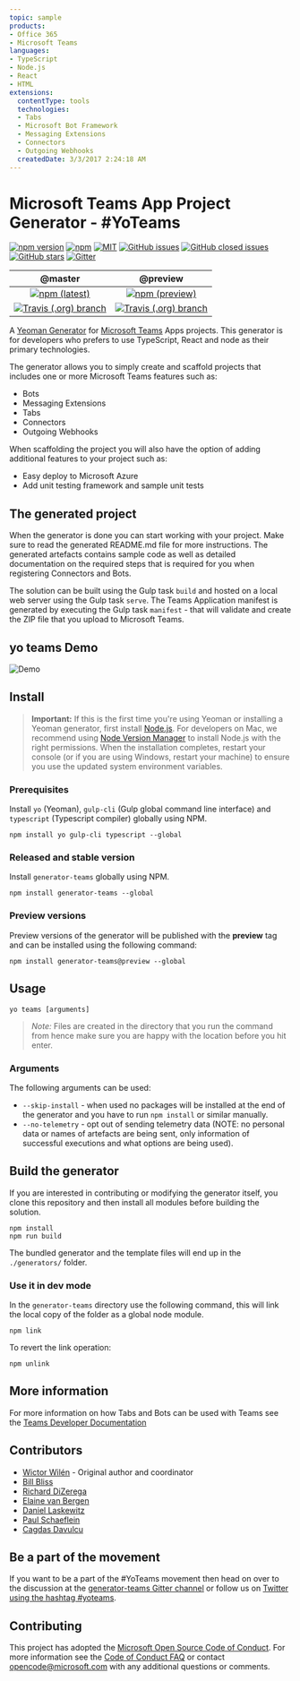 ```yaml
---
topic: sample
products:
- Office 365
- Microsoft Teams
languages:
- TypeScript
- Node.js
- React
- HTML
extensions:
  contentType: tools
  technologies:
  - Tabs
  - Microsoft Bot Framework
  - Messaging Extensions
  - Connectors
  - Outgoing Webhooks
  createdDate: 3/3/2017 2:24:18 AM
---
```

# Microsoft Teams App Project Generator - #YoTeams

[![npm version](https://badge.fury.io/js/generator-teams.svg)](https://www.npmjs.com/package/generator-teams)
[![npm](https://img.shields.io/npm/dt/generator-teams.svg)]((https://www.npmjs.com/package/generator-teams))
[![MIT](https://img.shields.io/npm/l/generator-teams.svg)](https://github.com/OfficeDev/generator-teams/blob/master/LICENSE.md)
[![GitHub issues](https://img.shields.io/github/issues/officedev/generator-teams.svg)](https://github.com/OfficeDev/generator-teams/issues)
[![GitHub closed issues](https://img.shields.io/github/issues-closed/officedev/generator-teams.svg)](https://github.com/OfficeDev/generator-teams/issues?q=is%3Aissue+is%3Aclosed) 
[![GitHub stars](https://img.shields.io/github/stars/officedev/generator-teams.svg)](https://github.com/OfficeDev/generator-teams/stargazers)
[![Gitter](https://badges.gitter.im/OfficeDev/generator-teams.svg)](https://gitter.im/OfficeDev/generator-teams?utm_source=badge&utm_medium=badge&utm_campaign=pr-badge)

 | @master | @preview |
 :--------:|:---------:
 [![npm (latest)](https://img.shields.io/npm/v/generator-teams/latest.svg)](https://www.npmjs.com/package/generator-teams)|[![npm (preview)](https://img.shields.io/npm/v/generator-teams/preview.svg)](https://www.npmjs.com/package/generator-teams)
 [![Travis (.org) branch](https://img.shields.io/travis/OfficeDev/generator-teams/master.svg)](https://travis-ci.org/OfficeDev/generator-teams)|[![Travis (.org) branch](https://img.shields.io/travis/OfficeDev/generator-teams/preview.svg)](https://travis-ci.org/OfficeDev/generator-teams)

A [Yeoman Generator](http://yeoman.io/) for [Microsoft Teams](https://teams.microsoft.com) Apps projects. This generator is for developers who prefers to use TypeScript, React and node as their primary technologies.

The generator allows you to simply create and scaffold projects that includes one or more Microsoft Teams features such as:

* Bots
* Messaging Extensions
* Tabs
* Connectors
* Outgoing Webhooks

When scaffolding the project you will also have the option of adding additional features to your project such as:

* Easy deploy to Microsoft Azure
* Add unit testing framework and sample unit tests

## The generated project

When the generator is done you can start working with your project. Make sure to read the generated README.md file for more instructions. The generated artefacts contains sample code as well as detailed documentation on the required steps that is required for you when registering Connectors and Bots.

The solution can be built using the Gulp task `build` and hosted on a local web server using the Gulp task `serve`. The Teams Application manifest is generated by executing the Gulp task `manifest` - that will validate and create the ZIP file that you upload to Microsoft Teams.

## yo teams Demo

![Demo](docs/assets/demo.gif)

## Install

> **Important:** If this is the first time you're using Yeoman or installing a Yeoman generator, first install [Node.js](https://nodejs.org). For developers on Mac, we recommend using [Node Version Manager](https://github.com/creationix/nvm) to install Node.js with the right permissions. When the installation completes, restart your console (or if you are using Windows, restart your machine) to ensure you use the updated system environment variables.

### Prerequisites

Install `yo` (Yeoman), `gulp-cli` (Gulp global command line interface) and `typescript` (Typescript compiler) globally using NPM.

``` Shell
npm install yo gulp-cli typescript --global
```


### Released and stable version

Install `generator-teams` globally using NPM.

```Shell
npm install generator-teams --global
```

### Preview versions

Preview versions of the generator will be published with the **preview** tag and can be installed using the following command:

``` Shell
npm install generator-teams@preview --global
```

## Usage

``` Shell
yo teams [arguments]
```

> *Note:* Files are created in the directory that you run the command from hence make sure you are happy with the location before you hit enter.

### Arguments

 The following arguments can be used:

* `--skip-install` - when used no packages will be installed at the end of the generator and you have to run `npm install` or similar manually.
* `--no-telemetry` - opt out of sending telemetry data (NOTE: no personal data or names of artefacts are being sent, only information of successful executions and what options are being used).

## Build the generator

If you are interested in contributing or modifying the generator itself, you clone this repository and then install all modules before building the solution.

``` Shell
npm install
npm run build
```

The bundled generator and the template files will end up in the `./generators/` folder.

### Use it in dev mode

In the `generator-teams` directory use the following command, this will link the local copy of the folder as a global node module.

``` Shell
npm link
```

To revert the link operation:

``` Shell
npm unlink
```

## More information

For more information on how Tabs and Bots can be used with Teams see the [Teams Developer Documentation](https://msdn.microsoft.com/en-us/microsoft-teams/ )


## Contributors

* [Wictor Wilén](https://github.com/wictorwilen) - Original author and coordinator
* [Bill Bliss](https://github.com/billbliss)
* [Richard DiZerega](https://github.com/richdizz)
* [Elaine van Bergen](https://github.com/laneyvb)
* [Daniel Laskewitz](https://github.com/Laskewitz)
* [Paul Schaeflein](https://github.com/pschaeflein)
* [Cagdas Davulcu](https://github.com/cagdasdavulcu)

## Be a part of the movement

If you want to be a part of the #YoTeams movement then head on over to the discussion at the [generator-teams Gitter channel](https://gitter.im/OfficeDev/generator-teams) or follow us on [Twitter using the hashtag #yoteams](https://twitter.com/search?q=%23yoteams&src=typd).


## Contributing

This project has adopted the [Microsoft Open Source Code of Conduct](https://opensource.microsoft.com/codeofconduct/). For more information see the [Code of Conduct FAQ](https://opensource.microsoft.com/codeofconduct/faq/) or contact [opencode@microsoft.com](mailto:opencode@microsoft.com) with any additional questions or comments.
